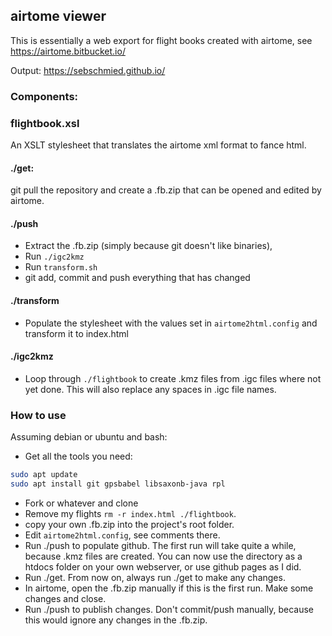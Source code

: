 ## airtome viewer

This is essentially a web export for flight books created with airtome, see https://airtome.bitbucket.io/

Output: https://sebschmied.github.io/

### Components:

### flightbook.xsl
An XSLT stylesheet that translates the airtome xml format to fance html.

#### ./get: 
git pull the repository and create a .fb.zip that can be opened and edited by airtome.

#### ./push
* Extract the .fb.zip (simply because git doesn't like binaries), 
* Run ``./igc2kmz``
* Run ``transform.sh``
* git add, commit and push everything that has changed

#### ./transform
* Populate the stylesheet with the values set in ``airtome2html.config`` and transform it to index.html

#### ./igc2kmz
*  Loop through ``./flightbook`` to create .kmz files from .igc files where not yet done. This will also replace any spaces in .igc file names.

### How to use
Assuming debian or ubuntu and bash:

* Get all the tools you need:
```bash
sudo apt update
sudo apt install git gpsbabel libsaxonb-java rpl
```
* Fork or whatever and clone
* Remove my flights ``rm -r index.html ./flightbook``.
* copy your own .fb.zip into the project's root folder.
* Edit ``airtome2html.config``, see comments there.
* Run ./push to populate github. The first run will take quite a while, because .kmz files are created. You can now use the directory as a htdocs folder on your own webserver, or use github pages as I did.
* Run ./get. From now on, always run ./get to make any changes.
* In airtome, open the .fb.zip manually if this is the first run. Make some changes and close.
* Run ./push to publish changes. Don't commit/push manually, because this would ignore any changes in the .fb.zip.

